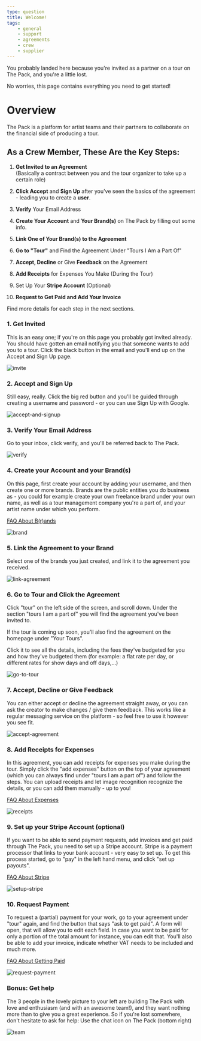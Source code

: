 ```yaml
---
type: question
title: Welcome!
tags:
    - general
    - support
    - agreements
    - crew
    - supplier
---
```


You probably landed here because you're invited as a partner on a tour on The Pack, and you're a little lost.

No worries, this page contains everything you need to get started!

# Overview

The Pack is a platform for artist teams and their partners to collaborate on the financial side of producing a tour.

## As a Crew Member, These Are the Key Steps:

1. **Get Invited to an Agreement**  
   (Basically a contract between you and the tour organizer to take up a certain role)

2. **Click Accept** and **Sign Up** after you've seen the basics of the agreement - leading you to create a **user**.

3. **Verify** Your Email Address

4. **Create Your Account** and **Your Brand(s)** on The Pack by filling out some info.

5. **Link One of Your Brand(s) to the Agreement**

6. **Go to "Tour"** and Find the Agreement Under "Tours I Am a Part Of"

7. **Accept, Decline** or Give **Feedback** on the Agreement

8. **Add Receipts** for Expenses You Make (During the Tour)

9. Set Up Your **Stripe Account** (Optional)

10. **Request to Get Paid and Add Your Invoice**

Find more details for each step in the next sections.

### 1. Get Invited

This is an easy one; if you're on this page you probably got invited already.
You should have gotten an email notifying you that someone wants to add you to a tour.
Click the black button in the email and you'll end up on the Accept and Sign Up page.

<img src="https://raw.githubusercontent.com/Part-of-The-Pack/webapp-cms/main/images/welcome-supplier/invite.webp" size="full" alt="invite" title="Get invited" />

### 2. Accept and Sign Up

Still easy, really. Click the big red button and you'll be guided through creating a username and password - or you can use Sign Up with Google.

<img src="https://raw.githubusercontent.com/Part-of-The-Pack/webapp-cms/main/images/welcome-supplier/accept.webp" size="full" alt="accept-and-signup" title="Accept and signup" />

### 3. Verify Your Email Address

Go to your inbox, click verify, and you'll be referred back to The Pack.

<img src="https://raw.githubusercontent.com/Part-of-The-Pack/webapp-cms/main/images/welcome-supplier/verify.webp" size="full" alt="verify" title="Verify your email address" />

### 4. Create your Account and your Brand(s)

On this page, first create your account by adding your username, and then create one or more brands.
Brands are the public entities you do business as - you could for example create your own freelance brand under your own name, as well as a tour management company you're a part of, and your artist name under which you perform.

[FAQ About B(r)ands](https://app.partofthepack.com/faq/user-band-brand-org)

<img src="https://raw.githubusercontent.com/Part-of-The-Pack/webapp-cms/main/images/welcome-supplier/create-brand.webp" size="full" alt="brand" title="Create your brand" />

### 5. Link the Agreement to your Brand

Select one of the brands you just created, and link it to the agreement you received.

<img src="https://raw.githubusercontent.com/Part-of-The-Pack/webapp-cms/main/images/welcome-supplier/link.webp" size="full" alt="link-agreement" title="Link your agreement" />

### 6. Go to Tour and Click the Agreement

Click "tour" on the left side of the screen, and scroll down.
Under the section "tours I am a part of" you will find the agreement you've been invited to.

If the tour is coming up soon, you'll also find the agreement on the homepage under "Your Tours".

Click it to see all the details, including the fees they've budgeted for you and how they've budgeted them (for example: a flat rate per day, or different rates for show days and off days,...)

<img src="https://raw.githubusercontent.com/Part-of-The-Pack/webapp-cms/main/images/welcome-supplier/go-to-tour.webp" size="full" alt="go-to-tour" title="Go to Tour" />

### 7. Accept, Decline or Give Feedback

You can either accept or decline the agreement straight away, or you can ask the creator to make changes / give them feedback.
This works like a regular messaging service on the platform - so feel free to use it however you see fit.

<img src="https://raw.githubusercontent.com/Part-of-The-Pack/webapp-cms/main/images/welcome-supplier/accept-agreement.webp" size="full" alt="accept-agreement" title="Accept agreement" />

### 8. Add Receipts for Expenses

In this agreement, you can add receipts for expenses you make during the tour.
Simply click the "add expenses" button on the top of your agreement (which you can always find under "tours I am a part of") and follow the steps.
You can upload receipts and let image recognition recognize the details, or you can add them manually - up to you!

[FAQ About Expenses](https://app.partofthepack.com/faq/invoice-proof-of-expense)

<img src="https://raw.githubusercontent.com/Part-of-The-Pack/webapp-cms/main/images/welcome-supplier/add-receipts.webp" size="full" alt="receipts" title="Add receipts" />

### 9. Set up your Stripe Account (optional)

If you want to be able to send payment requests, add invoices and get paid through The Pack, you need to set up a Stripe account. Stripe is a payment processor that links to your bank account - very easy to set up.
To get this process started, go to "pay" in the left hand menu, and click "set up payouts".

[FAQ About Stripe](https://app.partofthepack.com/faq/what-is-stripe)

<img src="https://raw.githubusercontent.com/Part-of-The-Pack/webapp-cms/main/images/welcome-supplier/setup-stripe.webp" size="full" alt="setup-stripe" title="Setup Stripe" />

### 10. Request Payment

To request a (partial) payment for your work, go to your agreement under "tour" again, and find the button that says "ask to get paid".
A form will open, that will allow you to edit each field. In case you want to be paid for only a portion of the total amount for instance, you can edit that.
You'll also be able to add your invoice, indicate whether VAT needs to be included and much more.

[FAQ About Getting Paid](https://app.partofthepack.com/faq/tags/getting-paid)

<img src="https://raw.githubusercontent.com/Part-of-The-Pack/webapp-cms/main/images/welcome-supplier/request-payment.webp" size="full" alt="request-payment" title="Request Payment" />

### Bonus: Get help

The 3 people in the lovely picture to your left are building The Pack with love and enthusiasm (and with an awesome team!), and they want nothing more than to give you a great experience.
So if you're lost somewhere, don't hesitate to ask for help:
Use the chat icon on The Pack (bottom right)

<img src="https://raw.githubusercontent.com/Part-of-The-Pack/webapp-cms/main/images/welcome-supplier/founders.webp" size="full" alt="team" title="Get help from our team" />
